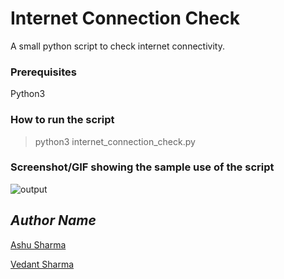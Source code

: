 # Internet Connection Check
<!--Remove the below lines and add yours -->
A small python script to check internet connectivity.

### Prerequisites
<!--Remove the below lines and add yours -->
Python3

### How to run the script
<!--Remove the below lines and add yours -->
> python3 internet_connection_check.py

### Screenshot/GIF showing the sample use of the script
<!--Remove the below lines and add yours -->
![output](https://github.com/AshuSharma7/python-mini-projects/raw/master/projects/Internet_connection_check/output.png)

## *Author Name*
<!--Remove the below lines and add yours -->
[Ashu Sharma](https://github.com/AshuSharma7)

[Vedant Sharma](https://github.com/ItzDemonVG)
